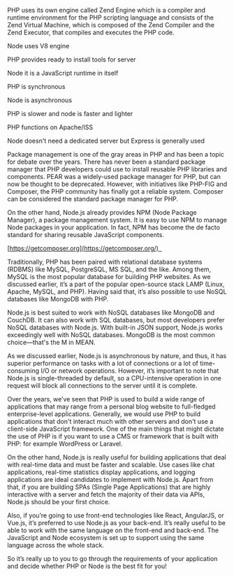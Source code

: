 PHP uses its own engine called Zend Engine which is a compiler and runtime environment for the PHP scripting language and consists of the Zend Virtual Machine, which is composed of the Zend Compiler and the Zend Executor, that compiles and executes the PHP code. 

Node uses V8 engine 

PHP provides ready to install tools for server  

Node it is a JavaScript runtime in itself 

PHP is synchronous  

Node is asynchronous 

PHP is slower and node is faster and lighter 

PHP functions on Apache/ISS 

Node doesn't need a dedicated server but Express is generally used 

Package management is one of the gray areas in PHP and has been a topic for debate over the years. There has never been a standard package manager that PHP developers could use to install reusable PHP libraries and components. PEAR was a widely-used package manager for PHP, but can now be thought to be deprecated. However, with initiatives like PHP-FIG and Composer, the PHP community has finally got a reliable system. Composer can be considered the standard package manager for PHP. 

On the other hand, Node.js already provides NPM (Node Package Manager), a package management system. It is easy to use NPM to manage Node packages in your application. In fact, NPM has become the de facto standard for sharing reusable JavaScript components. 

[https://getcomposer.org](https://getcomposer.org/)  

Traditionally, PHP has been paired with relational database systems (RDBMS) like MySQL, PostgreSQL, MS SQL, and the like. Among them, MySQL is the most popular database for building PHP websites. As we discussed earlier, it’s a part of the popular open-source stack LAMP (Linux, Apache, MySQL, and PHP). Having said that, it’s also possible to use NoSQL databases like MongoDB with PHP. 

Node.js is best suited to work with NoSQL databases like MongoDB and CouchDB. It can also work with SQL databases, but most developers prefer NoSQL databases with Node.js. With built-in JSON support, Node.js works exceedingly well with NoSQL databases. MongoDB is the most common choice—that's the M in MEAN. 

As we discussed earlier, Node.js is asynchronous by nature, and thus, it has superior performance on tasks with a lot of connections or a lot of time-consuming I/O or network operations. However, it’s important to note that Node.js is single-threaded by default, so a CPU-intensive operation in one request will block all connections to the server until it is complete.





Over the years, we’ve seen that PHP is used to build a wide range of applications that may range from a personal blog website to full-fledged enterprise-level applications. Generally, we would use PHP to build applications that don't interact much with other servers and don't use a client-side JavaScript framework. One of the main things that might dictate the use of PHP is if you want to use a CMS or framework that is built with PHP: for example WordPress or Laravel. 

On the other hand, Node.js is really useful for building applications that deal with real-time data and must be faster and scalable. Use cases like chat applications, real-time statistics display applications, and logging applications are ideal candidates to implement with Node.js. Apart from that, if you are building SPAs (Single Page Applications) that are highly interactive with a server and fetch the majority of their data via APIs, Node.js should be your first choice. 

Also, if you’re going to use front-end technologies like React, AngularJS, or Vue.js, it’s preferred to use Node.js as your back-end. It’s really useful to be able to work with the same language on the front-end and back-end. The JavaScript and Node ecosystem is set up to support using the same language across the whole stack. 

So it’s really up to you to go through the requirements of your application and decide whether PHP or Node is the best fit for you!